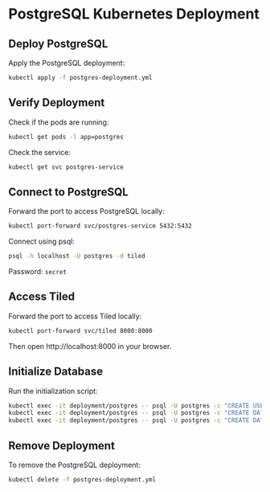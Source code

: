 # PostgreSQL Kubernetes Deployment

## Deploy PostgreSQL

Apply the PostgreSQL deployment:

```bash
kubectl apply -f postgres-deployment.yml
```

## Verify Deployment

Check if the pods are running:

```bash
kubectl get pods -l app=postgres
```

Check the service:

```bash
kubectl get svc postgres-service
```

## Connect to PostgreSQL

Forward the port to access PostgreSQL locally:

```bash
kubectl port-forward svc/postgres-service 5432:5432
```

Connect using psql:

```bash
psql -h localhost -U postgres -d tiled
```

Password: `secret`

## Access Tiled

Forward the port to access Tiled locally:

```bash
kubectl port-forward svc/tiled 8000:8000
```

Then open http://localhost:8000 in your browser.

## Initialize Database

Run the initialization script:

```bash
kubectl exec -it deployment/postgres -- psql -U postgres -c "CREATE USER tiled WITH SUPERUSER PASSWORD 'secret';"
kubectl exec -it deployment/postgres -- psql -U postgres -c "CREATE DATABASE catalog ENCODING 'utf-8' OWNER tiled;"
kubectl exec -it deployment/postgres -- psql -U postgres -c "CREATE DATABASE storage ENCODING 'utf-8' OWNER tiled;"
```

## Remove Deployment

To remove the PostgreSQL deployment:

```bash
kubectl delete -f postgres-deployment.yml
```